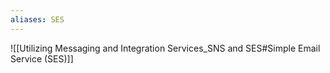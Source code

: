 ```yaml
---
aliases: SES
---
```

![[Utilizing Messaging and   Integration Services_SNS and SES#Simple Email Service (SES)]]